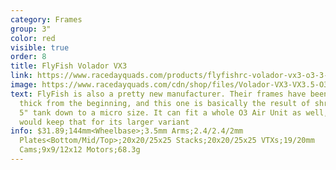 ```yaml
---
category: Frames
group: 3"
color: red
visible: true
order: 8
title: FlyFish Volador VX3
link: https://www.racedayquads.com/products/flyfishrc-volador-vx3-o3-3-freestyle-frame-kit-tropical
image: https://www.racedayquads.com/cdn/shop/files/Volador-VX3-VX3.5-O3-Freestyle-F_650x650.jpg?v=1685812351\
text: FlyFish is also a pretty new manufacturer. Their frames have been pretty
  thick from the beginning, and this one is basically the result of shrinking a
  5" tank down to a micro size. It can fit a whole O3 Air Unit as well, though I
  would keep that for its larger variant
info: $31.89;144mm<Wheelbase>;3.5mm Arms;2.4/2.4/2mm
  Plates<Bottom/Mid/Top>;20x20/25x25 Stacks;20x20/25x25 VTXs;19/20mm
  Cams;9x9/12x12 Motors;68.3g
---
```

